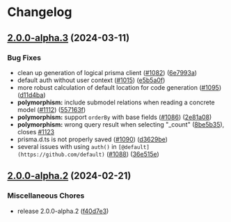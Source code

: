 # Changelog

## [2.0.0-alpha.3](https://github.com/zenstackhq/zenstack/compare/v2.0.0-alpha.2...v2.0.0-alpha.3) (2024-03-11)


### Bug Fixes

* clean up generation of logical prisma client ([#1082](https://github.com/zenstackhq/zenstack/issues/1082)) ([6e7993a](https://github.com/zenstackhq/zenstack/commit/6e7993afa8dde03ae12c44f198bcca04724dbc92))
* default auth without user context ([#1015](https://github.com/zenstackhq/zenstack/issues/1015)) ([e5b5a0f](https://github.com/zenstackhq/zenstack/commit/e5b5a0fee34e46bee5557229f6f5894629c6ad96))
* more robust calculation of default location for code generation ([#1095](https://github.com/zenstackhq/zenstack/issues/1095)) ([d11d4ba](https://github.com/zenstackhq/zenstack/commit/d11d4bade318d5a17d1a5e3860292352e25cc813))
* **polymorphism:** include submodel relations when reading a concrete model ([#1112](https://github.com/zenstackhq/zenstack/issues/1112)) ([557163f](https://github.com/zenstackhq/zenstack/commit/557163f789527aa64627b16fb718da3068dd0052))
* **polymorphism:** support `orderBy` with base fields ([#1086](https://github.com/zenstackhq/zenstack/issues/1086)) ([2e81a08](https://github.com/zenstackhq/zenstack/commit/2e81a089a1b57ebf61d25fc49300fa22f0cda06b))
* **polymorphism:** wrong query result when selecting "_count" ([8be5b35](https://github.com/zenstackhq/zenstack/commit/8be5b35d5692cfae8be6a68d94471b8030814207)), closes [#1123](https://github.com/zenstackhq/zenstack/issues/1123)
* prisma.d.ts is not properly saved ([#1090](https://github.com/zenstackhq/zenstack/issues/1090)) ([d3629be](https://github.com/zenstackhq/zenstack/commit/d3629bef459afc11c16461fb18621d2f77ac35cc))
* several issues with using `auth()` in `[@default](https://github.com/default)` ([#1088](https://github.com/zenstackhq/zenstack/issues/1088)) ([36e515e](https://github.com/zenstackhq/zenstack/commit/36e515e485c580657b9edbfc52014f3542abfb96))

## [2.0.0-alpha.2](https://github.com/zenstackhq/zenstack/compare/v2.0.0-alpha.1...v2.0.0-alpha.2) (2024-02-21)


### Miscellaneous Chores

* release 2.0.0-alpha.2 ([f40d7e3](https://github.com/zenstackhq/zenstack/commit/f40d7e3718d4210137a2e131d28b5491d065b914))
